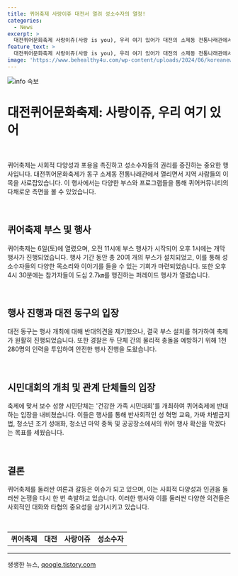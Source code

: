 ```yaml
---
title: 퀴어축제 사랑이쥬 대전서 열려 성소수자의 열정!
categories:
  - News
excerpt: >
  대전퀴어문화축제 사랑이쥬(사랑 is you), 우리 여기 있어가 대전의 소제동 전통나래관에서 개최되었습니다. 이를 통해 성소수자들의 목소리를 대변하는 다양한 행사가 이루어졌고, 퀴어 축제에 반대하는 입장을 밝힌 보수 성향 시민단체와의 갈등도 예상되었으나, 큰 마찰 없이 행사가 이루어졌습니다. 경찰은 두 단체 간 물리적 충돌 등을 예방하기 위해 1천280명의 인력을 투입했습니다. #퀴어축제 #대전 #사랑이쥬 #성소수자
feature_text: >
  대전퀴어문화축제 사랑이쥬(사랑 is you), 우리 여기 있어가 대전의 소제동 전통나래관에서 개최되었습니다. 이를 통해 성소수자들의 목소리를 대변하는 다양한 행사가 이루어졌고, 퀴어 축제에 반대하는 입장을 밝힌 보수 성향 시민단체와의 갈등도 예상되었으나, 큰 마찰 없이 행사가 이루어졌습니다. 경찰은 두 단체 간 물리적 충돌 등을 예방하기 위해 1천280명의 인력을 투입했습니다. #퀴어축제 #대전 #사랑이쥬 #성소수자
image: 'https://www.behealthy4u.com/wp-content/uploads/2024/06/koreanews.jpg'
---
```


<p><img src="https://www.behealthy4u.com/wp-content/uploads/2024/06/koreanews.jpg" alt="info 속보" /></p>

<h1>대전퀴어문화축제: 사랑이쥬, 우리 여기 있어</h1>

<p data-ke-size="size16">&nbsp;</p>

<p>퀴어축제는 사회적 다양성과 포용을 촉진하고 성소수자들의 권리를 증진하는 중요한 행사입니다. 대전퀴어문화축제가 동구 소제동 전통나래관에서 열리면서 지역 사람들의 이목을 사로잡았습니다. 이 행사에서는 다양한 부스와 프로그램들을 통해 퀴어커뮤니티의 다채로운 측면을 볼 수 있었습니다.</p>

<p data-ke-size="size16">&nbsp;</p>

<h2 data-ke-size="size26">퀴어축제 부스 및 행사</h2>

<p data-ke-size="size16">퀴어축제는 6일(토)에 열렸으며, 오전 11시에 부스 행사가 시작되어 오후 1시에는 개막 행사가 진행되었습니다. 행사 기간 동안 총 20여 개의 부스가 설치되었고, 이를 통해 성소수자들의 다양한 목소리와 이야기를 들을 수 있는 기회가 마련되었습니다. 또한 오후 4시 30분에는 참가자들이 도심 2.7㎞를 행진하는 퍼레이드 행사가 열렸습니다.</p>

<p data-ke-size="size16">&nbsp;</p>

<h2 data-ke-size="size26">행사 진행과 대전 동구의 입장</h2>

<p data-ke-size="size16">대전 동구는 행사 개최에 대해 반대의견을 제기했으나, 결국 부스 설치를 허가하여 축제가 원활히 진행되었습니다. 또한 경찰은 두 단체 간의 물리적 충돌을 예방하기 위해 1천280명의 인력을 투입하여 안전한 행사 진행을 도왔습니다.</p>

<p data-ke-size="size16">&nbsp;</p>

<h2 data-ke-size="size26">시민대회의 개최 및 관계 단체들의 입장</h2>

<p data-ke-size="size16">축제에 맞서 보수 성향 시민단체는 '건강한 가족 시민대회'를 개최하여 퀴어축제에 반대하는 입장을 내비쳤습니다. 이들은 행사를 통해 반사회적인 성 혁명 교육, 가짜 차별금지법, 청소년 조기 성애화, 청소년 마약 중독 및 공공장소에서의 퀴어 행사 확산을 막겠다는 목표를 세웠습니다.</p>

<p data-ke-size="size16">&nbsp;</p>

<h2 data-ke-size="size26">결론</h2>

<p data-ke-size="size16">퀴어축제를 둘러싼 여론과 갈등은 이슈가 되고 있으며, 이는 사회적 다양성과 인권을 둘러싼 논쟁을 다시 한 번 촉발하고 있습니다. 이러한 행사와 이를 둘러싼 다양한 의견들은 사회적인 대화와 타협의 중요성을 상기시키고 있습니다.</p>

<p data-ke-size="size16">&nbsp;</p>

<table>
    <tbody>
        <tr>
            <td style="text-align: center; height: 17px;"><b>퀴어축제</b></td>
            <td style="text-align: center; height: 17px;"><b>대전</b></td>
            <td style="text-align: center; height: 17px;"><b>사랑이쥬</b></td>
            <td style="text-align: center; height: 17px;"><b>성소수자</b></td>
        </tr>
    </tbody>
</table>

<p><hr></p>
생생한 뉴스, <a href="https://qoogle.tistory.com" rel="dofollow">qoogle.tistory.com</a>


